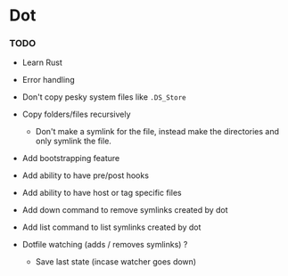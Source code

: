 # Dot

### TODO

- Learn Rust
- Error handling
- Don't copy pesky system files like `.DS_Store`
- Copy folders/files recursively
  - Don't make a symlink for the file, instead make the directories and only
    symlink the file.

- Add bootstrapping feature
- Add ability to have pre/post hooks
- Add ability to have host or tag specific files

- Add down command to remove symlinks created by dot
- Add list command to list symlinks created by dot

- Dotfile watching (adds / removes symlinks) ?
  - Save last state (incase watcher goes down)
